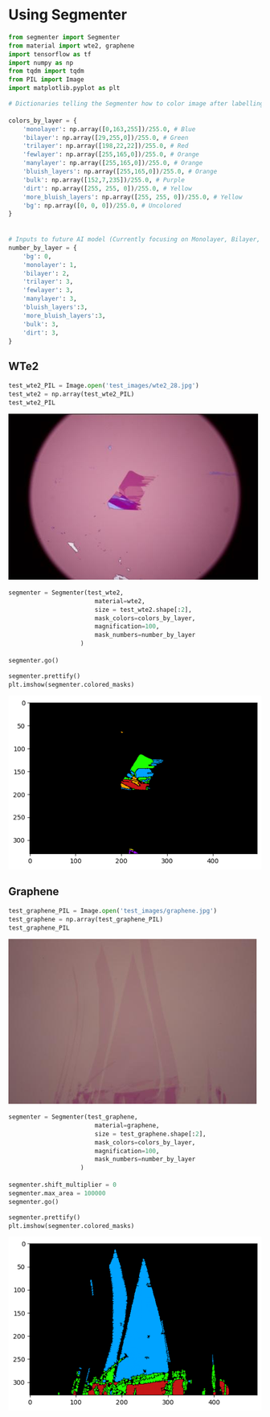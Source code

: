 # Using Segmenter

``` python
from segmenter import Segmenter
from material import wte2, graphene
import tensorflow as tf
import numpy as np
from tqdm import tqdm
from PIL import Image
import matplotlib.pyplot as plt
```

``` python
# Dictionaries telling the Segmenter how to color image after labelling

colors_by_layer = {
    'monolayer': np.array([0,163,255])/255.0, # Blue
    'bilayer': np.array([29,255,0])/255.0, # Green
    'trilayer': np.array([198,22,22])/255.0, # Red
    'fewlayer': np.array([255,165,0])/255.0, # Orange
    'manylayer': np.array([255,165,0])/255.0, # Orange
    'bluish_layers': np.array([255,165,0])/255.0, # Orange
    'bulk': np.array([152,7,235])/255.0, # Purple
    'dirt': np.array([255, 255, 0])/255.0, # Yellow
    'more_bluish_layers': np.array([255, 255, 0])/255.0, # Yellow
    'bg': np.array([0, 0, 0])/255.0, # Uncolored
}


# Inputs to future AI model (Currently focusing on Monolayer, Bilayer, and >Bilayer for Segmentation)
number_by_layer = {
    'bg': 0,
    'monolayer': 1,
    'bilayer': 2,
    'trilayer': 3,
    'fewlayer': 3,
    'manylayer': 3,
    'bluish_layers':3,
    'more_bluish_layers':3,
    'bulk': 3,
    'dirt': 3,
}
```

## WTe2

``` python
test_wte2_PIL = Image.open('test_images/wte2_28.jpg')
test_wte2 = np.array(test_wte2_PIL)
test_wte2_PIL
```

![](vertopal_8221410835314baa8dd3b841091fa638/6da5e599123665034eeeff5464a4aeb43da9b106.jpg)


``` python
segmenter = Segmenter(test_wte2,
                        material=wte2,
                        size = test_wte2.shape[:2],
                        mask_colors=colors_by_layer,
                        magnification=100,
                        mask_numbers=number_by_layer
                    )

segmenter.go()
```

``` python
segmenter.prettify()
plt.imshow(segmenter.colored_masks)
```

![](vertopal_8221410835314baa8dd3b841091fa638/6f5a27e9ab444341efa4fa34174e2eb2678d87e5.png)

## Graphene

``` python
test_graphene_PIL = Image.open('test_images/graphene.jpg')
test_graphene = np.array(test_graphene_PIL)
test_graphene_PIL
```

![](vertopal_8221410835314baa8dd3b841091fa638/a185e9ce37515872897251d1d9b9016cd623b97b.jpg)

``` python
segmenter = Segmenter(test_graphene,
                        material=graphene,
                        size = test_graphene.shape[:2],
                        mask_colors=colors_by_layer,
                        magnification=100,
                        mask_numbers=number_by_layer
                    )

segmenter.shift_multiplier = 0
segmenter.max_area = 100000
segmenter.go()
```

``` python
segmenter.prettify()
plt.imshow(segmenter.colored_masks)
```

![](vertopal_8221410835314baa8dd3b841091fa638/76a447a30b4b4b0b17d28b17a37768300d1f63d8.png)